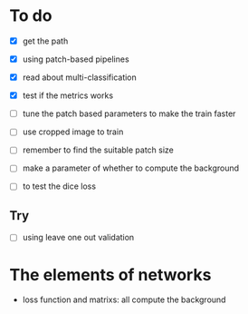 # To do
- [X] get the path
- [X] using patch-based pipelines
- [X] read about multi-classification
- [X] test if the metrics works
- [ ] tune the patch based parameters to make the train faster
- [ ] use cropped image to train
- [ ] remember to find the suitable patch size
- [ ] make a parameter of whether to compute the background
- [ ] to test the dice loss


## Try
- [ ] using leave one out validation


# The elements of networks
- loss function and matrixs: all compute the background 
